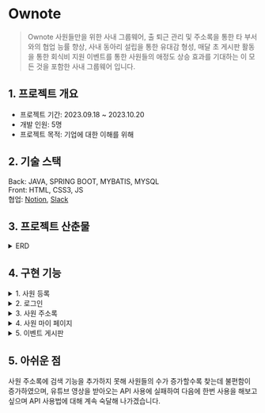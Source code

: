 # Ownote
>Ownote 사원들만을 위한 사내 그룹웨어, 출 퇴근 관리 및 주소록을 통한 타 부서와의 협업 능률 향상, 사내 동아리 설립을 통한 유대감 형성, 매달 초 게시판 활동을 통한 회식비 지원 이벤트를 통한 사원들의 애정도 상승 효과를 기대하는 이 모든 것을 포함한 사내 그룹웨어 입니다.


## 1. 프로젝트 개요
* 프로젝트 기간: 2023.09.18 ~ 2023.10.20   
* 개발 인원:  5명
* 프로젝트 목적: 기업에 대한 이해를 위해

## 2. 기술 스택
Back: JAVA, SPRING BOOT, MYBATIS, MYSQL<br>
Front: HTML, CSS3, JS<br>
협업: [Notion](https://www.notion.so/9-26-DB-5a6c25a562b2449dab90282925402294), [Slack](https://company-5yw1982.slack.com/ssb/redirect)<br>

## 3. 프로젝트 산춘물
<details>
  <summary>ERD</summary>
  <img src="https://github.com/Hong5743/ownote/assets/136396772/9d6cc5f1-b41c-4d58-8207-68da54464945" width="600" height="400" alt="ERD"/>
</details>

## 4. 구현 기능
<details>
  <summary>1. 사원 등록</summary>
  <img src="https://github.com/Hong5743/ownote/assets/136396772/52134a52-e24b-4d33-b604-0c9b0c590b99" width="600" height="400" alt="사원 등록"/>
  
  Http 메소드 중 하나인 Post 메소드를 사용하여 입력한 데이터들이 DB에 Insert 되도록 설계하였습니다.

  ```
@RequestMapping(value = "/emp/logIn", method = RequestMethod.POST)
    public String postSignUp(@ModelAttribute SignUpDto signUpDto, RedirectAttributes redirectAttributes) {
        try {
            Integer emp_num = signUpDto.getEmp_num();
            if (emp_num == null) {
                signUpDto.setEmp_num(currentEmpNum);
            }
            if (!signUpDto.getEmp_email().contains("@")) {
                signUpDto.setEmp_email(signUpDto.getEmp_email() + "@ownote.com");
            } else {
                redirectAttributes.addFlashAttribute("error", "영문 숫자 조합만 입력이 가능합니다.");
            }
            signUpService.insertEmp(signUpDto);
            return "/emp/loginForm";
        } catch (Exception e) {
            // 회원가입 실패 처리
            redirectAttributes.addFlashAttribute("error", "회원가입에 실패했습니다. 다시 시도해주세요.");
            return "redirect:/emp/signUp";
        }
    }
```
  
</details> 

<details>
  <summary>2. 로그인</summary>
  <img src="https://github.com/Hong5743/ownote/assets/136396772/6a395282-984e-4db3-8060-9984f837c8d2" width="600" height="400" alt="로그인"/>

```
//Service 코드
public AuthInfo authenticate(String email, String password) {
        Emp emp = empMapper.selectByEmail(email);
        if (emp == null) {
            throw new WrongIdPasswordException();
        }
        if (!emp.matchPassword(password)) {
            throw new WrongIdPasswordException();
        }
        return new AuthInfo(emp.getEmp_id(),emp.getEmp_num(),dept_name,grade_name,emp.getEmp_password(),emp.getEmp_name(),emp.getEmp_email());
    }
```

로그인 시 DB에서 입력한 아이디와 비밀번호의 정보를 select 하고 존재하지 않으면 Exception을 발생하도록 하였고, 입력한 값이 존재하면 저보들을 AuthInfo에 저장하는 코드를 작성하였습니다.

```
//Controller 코드
@RequestMapping(value = "/emp/loginSucess", method = RequestMethod.POST)
    public String PostLogin(@RequestParam("emp_email") String emp_email, @RequestParam("emp_password") String emp_password, HttpSession session) {
        String email = emp_email + "@ownote.com";
        AuthInfo authInfo = authService.authenticate(email, emp_password);
        session.setAttribute("authInfo", authInfo);

    return "/emp/loginSucess";
    }
```

서비스 컨트롤러 코드를 거쳐 로그인에 성공하면 서비스 코드에서 작성한 AuthInfo로 변수를 설정하여 세션으로 등록하도록 하였습니다.
</details>

<details>
  <summary>3. 사원 주소록</summary>
  <img src="https://github.com/Hong5743/ownote/assets/136396772/964f51b2-945b-49c0-b079-51b5c5998de6" width="600" height="400" alt="사원 주소록"/>

```
@RequestMapping(value = "/emp/adress", method = RequestMethod.GET)
    public String getEmpAddress(Model model, @RequestParam(name = "pageNo", required = false) String pageNo) {
        int pageSize = 4;
        int pageNum = 1;
        try{
            if (pageNo != null) {
                pageNum = Integer.parseInt(pageNo);
            }
        } catch (NumberFormatException e) {
            pageNum = 1;
        }
        EmpAdressPage empAdressPage = getEmpAdressPage(pageNum, pageSize);
        model.addAttribute("listPage", empAdressPage);
        return "emp/adress";
    }
```

그룹 웨어에서 반드시 필요한 사원간의 원활한 소통을 위해서 사원 주소록을 구현하였고 Paging 처리를 하여 가독성을 높였습니다. 
</details>
<details>
  <summary>4. 사원 마이 페이지</summary>
  <img src="https://github.com/Hong5743/ownote/assets/136396772/89a6f9ef-c46c-4a13-87d3-ca35fa90ed4a" width="600" height="400" alt="사원 마이 페이지"/>

  ```
  @RequestMapping(value = "/emp/myPage", method = RequestMethod.GET)
    public String myPage(Model model, HttpSession session) {
        AuthInfo authInfo = (AuthInfo) session.getAttribute("authInfo");
        String emp_email = authInfo.getEmp_email();
        Emp myPage = myPageService.selectByEmailForMyPage(emp_email);
        model.addAttribute("myPage", myPage);
        return "emp/myPage";
    }
  ```

로그인 성공시 메인페이지 우측 상단에 세션에 담겨있는 사용자 이름이 화면에 나타나게 되며 이를 클릭시 마이 페이지로 이동하게 되며 자신의 정보를 수정할수 있게 수정 버튼을 클릭하면 개인정보 수정 폼으로 이동하게 됩니다.
</details>
<details>
  <summary>5. 이벤트 게시판</summary>
  <img src="https://github.com/Hong5743/ownote/assets/136396772/e3194130-bd8a-444f-ab01-40d0ae31c3b5" width="600" height="400" alt="이벤트 게시판"/><br>
  
매달 각 부서별로 이벤트 게시판에 이벤트 참여 게시글을 올리고 좋아요를 가장 많이 받는 부서에 회식비 지원이 나가는 이벤트를 진행합니다. 글쓰기를 누르면 이벤트 참여 게시글을 작성 할 수 있으며 좋아요 순으로 순위가 나뉘게 때문에 수정은 불가하고 삭제만 가능하게 만들었습니다.
<br>
<img src="(https://github.com/Hong5743/ownote/assets/136396772/5c043580-2ecb-4436-a69f-6e00b2a42e15" width="600" height="400" alt="이벤트 게시판 작성"/>

```
 @GetMapping("/musicContest/write")
    public String insertMusicContestG(HttpSession session, Model model){
        AuthInfo authInfo = (AuthInfo) session.getAttribute("authInfo");
        model.addAttribute("authInfo", authInfo);
        return "musicContest/musicContestWriteForm";
    }

    @PostMapping("/musicContest/list")
    public String insertMusicContest(MusicContestDto musicContestDto){
        musicContestService.insertMusicContest(musicContestDto);
        return "redirect:/musicContest/list";
    }
```

영상 삽입 방법은 에디터에 내장된 영상 업로드 기능을 사용하였고, 박스 안 번튼을 클릭하면 유튜브 url을 입력하면 영상이 삽입이 됩니다.
<br>
<img src="https://github.com/Hong5743/ownote/assets/136396772/ffb2d8b4-a8b7-4a1c-b9c1-2824ca9f0bee" width="600" height="400" alt="이벤트 게시판 좋아요"/>

```
@PostMapping("/musicContest/like")
    @Transactional
    public String getIncreaseLike(@RequestParam(value = "musiccontest_id") int musiccontest_id,
                                  HttpSession session, Model model, LikeDto likeDto){
        AuthInfo authInfo = (AuthInfo) session.getAttribute("authInfo");
        LikeDto dto = likeService.selectLike(musiccontest_id);
        System.out.println("-----------------------------------------"+dto);
        likeDto.setEmp_id(authInfo.getEmp_id());
        System.out.println("987987987897987989"+likeDto);
        if(dto == null) {
            likeService.increaseLike(musiccontest_id);
            likeService.insertLike(likeDto);
            model.addAttribute("dto", dto);
            model.addAttribute("authInfo", authInfo);
            return "redirect:/musicContest/list";
        } else {
            return "redirect:/musicContest/list?error=1";
        }
    }
```

사원들마다 좋아요를 게시글 당 한 번만 누를수 있게 Transection을 사용해 구현하여 중복 투표를 방지하였습니다.
</details>

## 5. 아쉬운 점
사원 주소록에 검색 기능을 추가하지 못해 사원들의 수가 증가할수록 찾는데 불편함이 증가하였으며, 유튜브 영상을 받아오는 API 사용에 실패하여 다음에 한번 사용을 해보고 싶으며 API 사용법에 대해 계속 숙달해 나가겠습니다.




